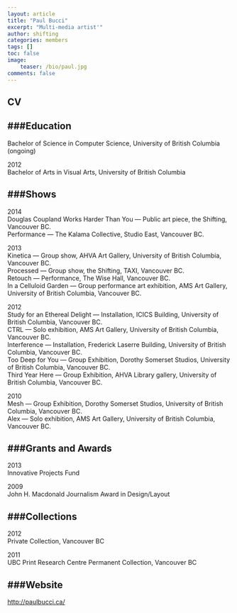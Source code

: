 ```yaml
---
layout: article
title: "Paul Bucci"
excerpt: "Multi-media artist'"
author: shifting
categories: members
tags: []
toc: false
image: 
	teaser: /bio/paul.jpg
comments: false
---
```


## CV

###Education
----------------------
Bachelor of Science in Computer Science, University of British Columbia (ongoing)

2012 <br>
Bachelor of Arts in Visual Arts, University of British Columbia

###Shows
----------------------
2014 <br>
Douglas Coupland Works Harder Than You — Public art piece, the Shifting, Vancouver BC. <br>
Performance — The Kalama Collective, Studio East, Vancouver BC.

2013 <br>
Kinetica — Group show, AHVA Art Gallery, University of British Columbia, Vancouver BC. <br>
Processed — Group show, the Shifting, TAXI, Vancouver BC. <br>
Retouch — Performance, The Wise Hall, Vancouver BC. <br>
In a Celluloid Garden — Group performance art exhibition, AMS Art Gallery, University of British Columbia, Vancouver BC.

2012 <br>
Study for an Ethereal Delight — Installation, ICICS Building, University of British Columbia, Vancouver BC. <br>
CTRL — Solo exhibition, AMS Art Gallery, University of British Columbia, Vancouver BC. <br>
Interference — Installation, Frederick Laserre Building, University of British Columbia, Vancouver BC. <br>
Too Deep for You —  Group Exhibition, Dorothy Somerset Studios, University of British Columbia, Vancouver BC. <br>
Third Year Here — Group Exhibition, AHVA Library gallery, University of British Columbia, Vancouver BC.

2010 <br>
Mesh — Group Exhibition, Dorothy Somerset Studios, University of British Columbia, Vancouver BC. <br>
Alex — Solo exhibition, AMS Art Gallery, University of British Columbia, Vancouver BC.

###Grants and Awards 
----------------------
2013 <br>
Innovative Projects Fund

2009 <br>
John H. Macdonald Journalism Award in Design/Layout

###Collections
----------------------
2012 <br>
Private Collection, Vancouver BC

2011 <br>
UBC Print Research Centre Permanent Collection, Vancouver BC

###Website
----------------------
http://paulbucci.ca/



